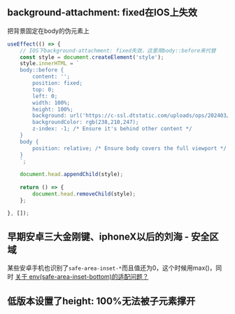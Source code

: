 ## background-attachment: fixed在IOS上失效
把背景固定在body的伪元素上
```jsx
useEffect(() => {
	// IOS下background-attachment: fixed失效，这里用body::before来代替
	const style = document.createElement('style');
	style.innerHTML = `
	body::before {
		content: '';
		position: fixed;
		top: 0;
		left: 0;
		width: 100%;
		height: 100%;
		background: url('https://c-ssl.dtstatic.com/uploads/ops/202403/11/M6SjVVZJsBwlqjE.thumb.1000_0.png') top / 100% no-repeat;
		backgroundColor: rgb(238,210,247);
		z-index: -1; /* Ensure it's behind other content */
	}
	body {
		position: relative; /* Ensure body covers the full viewport */
	}
	`;
	
	document.head.appendChild(style);
	
	return () => {
		document.head.removeChild(style);
	};

}, []);
```


## 早期安卓三大金刚键、iphoneX以后的刘海 - 安全区域
某些安卓手机也识别了`safe-area-inset-*`而且值还为0，这个时候用max()，同时
[关于 env(safe-area-inset-bottom)的适配问题？](https://developers.weixin.qq.com/community/develop/doc/0008a239aa09e8c2db005b9fc6b800)

## 低版本设置了height: 100%无法被子元素撑开

